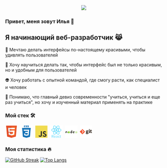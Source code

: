 <div id="header" align="center">
  <img src="https://media.giphy.com/media/gjrYDwbjnK8x36xZIO/giphy.gif" width="300"/>
</div>

### Привет, меня зовут Илья 👋
## Я начинающий веб-разработчик :joy_cat:

:ghost: Мечтаю делать интерфейсы по-настоящему красивыми, чтобы удивлять пользователей

:japanese_goblin: Хочу научиться делать так, чтобы интерфейс был не только красивым, но и удобным для пользователей

:alien: Хочу работать с опытной командой, где смогу расти, как специалист и человек

:robot: Понимаю, что главный девиз современности "учиться, учиться и еще раз учиться", но хочу и изученный материал применять на практике


### Мой стек :hammer_and_wrench:
<div>
  <img src="https://github.com/devicons/devicon/blob/master/icons/html5/html5-original.svg" title="HTML5" alt="HTML" width="40" height="40"/>&nbsp;
  <img src="https://github.com/devicons/devicon/blob/master/icons/css3/css3-plain-wordmark.svg"  title="CSS3" alt="CSS" width="40" height="40"/>&nbsp;
  <img src="https://github.com/devicons/devicon/blob/master/icons/javascript/javascript-original.svg" title="JavaScript" alt="JavaScript" width="40" height="40"/>&nbsp;
  <img src="https://github.com/devicons/devicon/blob/master/icons/react/react-original-wordmark.svg" title="React" alt="React" width="40" height="40"/>&nbsp;
  <img src="https://github.com/devicons/devicon/blob/master/icons/nodejs/nodejs-original-wordmark.svg" title="NodeJS" alt="NodeJS" width="40" height="40"/>&nbsp;
  <img src="https://github.com/devicons/devicon/blob/master/icons/git/git-original-wordmark.svg" title="Git" **alt="Git" width="40" height="40"/>
</div>

### Моя статистика :fire: 
[![GitHub Streak](http://github-readme-streak-stats.herokuapp.com?user=ilia-puchkov&theme=dark&border_radius=4&locale=ru&mode=weekly)](https://git.io/streak-stats)
[![Top Langs](https://github-readme-stats.vercel.app/api/top-langs/?username=ilia-puchkov&layout=compact&theme=vision-friendly-dark)](https://github.com/anuraghazra/github-readme-stats)

<!--
**ilia-puchkov/ilia-puchkov** is a ✨ _special_ ✨ repository because its `README.md` (this file) appears on your GitHub profile.

Here are some ideas to get you started:

- 🔭 I’m currently working on ...
- 🌱 I’m currently learning ...
- 👯 I’m looking to collaborate on ...
- 🤔 I’m looking for help with ...
- 💬 Ask me about ...
- 📫 How to reach me: ...
- 😄 Pronouns: ...
- ⚡ Fun fact: ...
-->
